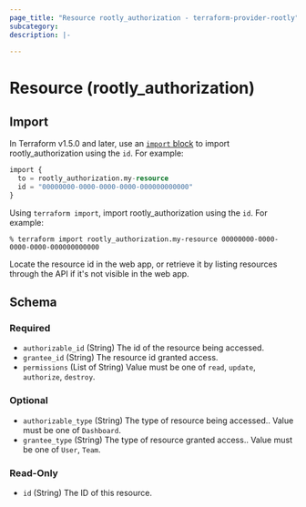 ```yaml
---
page_title: "Resource rootly_authorization - terraform-provider-rootly"
subcategory:
description: |-
    
---
```


# Resource (rootly_authorization)





## Import

In Terraform v1.5.0 and later, use an [`import` block](https://developer.hashicorp.com/terraform/language/import) to import rootly_authorization using the `id`. For example:

```terraform
import {
  to = rootly_authorization.my-resource
  id = "00000000-0000-0000-0000-000000000000"
}
```

Using `terraform import`, import rootly_authorization using the `id`. For example:

```console
% terraform import rootly_authorization.my-resource 00000000-0000-0000-0000-000000000000
```

Locate the resource id in the web app, or retrieve it by listing resources through the API if it's not visible in the web app.

<!-- schema generated by tfplugindocs -->
## Schema

### Required

- `authorizable_id` (String) The id of the resource being accessed.
- `grantee_id` (String) The resource id granted access.
- `permissions` (List of String) Value must be one of `read`, `update`, `authorize`, `destroy`.

### Optional

- `authorizable_type` (String) The type of resource being accessed.. Value must be one of `Dashboard`.
- `grantee_type` (String) The type of resource granted access.. Value must be one of `User`, `Team`.

### Read-Only

- `id` (String) The ID of this resource.
